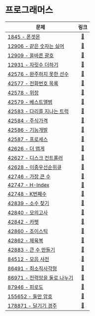 # 프로그래머스

| 문제                             |                                   링크                                   |
|--------------------------------|:----------------------------------------------------------------------:|
| [1845 - 폰겟몬](./1845)           |  [🔗](https://school.programmers.co.kr/learn/courses/30/lessons/1845)  |
| [12906 - 같은 숫자는 싫어](./12906)   | [🔗](https://school.programmers.co.kr/learn/courses/30/lessons/12906)  |
| [12909 - 올바른 괄호](./12909)      | [🔗](https://school.programmers.co.kr/learn/courses/30/lessons/12909)  |
| [12931 - 자릿수 더하기](./12931)     | [🔗](https://school.programmers.co.kr/learn/courses/30/lessons/12931)  |
| [42576 - 완주하지 못한 선수](./42576)  | [🔗](https://school.programmers.co.kr/learn/courses/30/lessons/42576)  |
| [42577 - 전화번호 목록](./42577)     | [🔗](https://school.programmers.co.kr/learn/courses/30/lessons/42577)  |
| [42578 - 위장](./42578)          | [🔗](https://school.programmers.co.kr/learn/courses/30/lessons/42578)  |
| [42579 - 베스트앨범](./42579)       | [🔗](https://school.programmers.co.kr/learn/courses/30/lessons/42579)  |
| [42583 - 다리를 지나는 트럭](./42583)  | [🔗](https://school.programmers.co.kr/learn/courses/30/lessons/42583)  |
| [42584 - 주식가격](./42584)        | [🔗](https://school.programmers.co.kr/learn/courses/30/lessons/42584)  |
| [42586 - 기능개발](./42586)        | [🔗](https://school.programmers.co.kr/learn/courses/30/lessons/42586)  |
| [42587 - 프로세스](./42587)        | [🔗](https://school.programmers.co.kr/learn/courses/30/lessons/42587)  |
| [42626 - 더 맵게](./42626)        | [🔗](https://school.programmers.co.kr/learn/courses/30/lessons/42626)  |
| [42627 - 디스크 컨트롤러](./42627)    | [🔗](https://school.programmers.co.kr/learn/courses/30/lessons/42627)  |
| [42628 - 이중우선순위큐](./42628)     | [🔗](https://school.programmers.co.kr/learn/courses/30/lessons/42628)  |
| [42746 - 가장 큰 수](./42746)      | [🔗](https://school.programmers.co.kr/learn/courses/30/lessons/42746)  |
| [42747 - H-Index](./42747)     | [🔗](https://school.programmers.co.kr/learn/courses/30/lessons/42747)  |
| [42748 - K번째수](./42748)        | [🔗](https://school.programmers.co.kr/learn/courses/30/lessons/42748)  |
| [42839 - 소수 찾기](./42839)       | [🔗](https://school.programmers.co.kr/learn/courses/30/lessons/42839)  |
| [42840 - 모의고사](./42840)        | [🔗](https://school.programmers.co.kr/learn/courses/30/lessons/42840)  |
| [42842 - 카펫](./42842)          | [🔗](https://school.programmers.co.kr/learn/courses/30/lessons/42842)  |
| [42860 - 조이스틱](./42860)        | [🔗](https://school.programmers.co.kr/learn/courses/30/lessons/42860)  |
| [42862 - 체육복](./42862)         | [🔗](https://school.programmers.co.kr/learn/courses/30/lessons/42862)  |
| [42883 - 큰 수 만들기](./42883)     | [🔗](https://school.programmers.co.kr/learn/courses/30/lessons/42883)  |
| [84512 - 모음 사전](./84512)       | [🔗](https://school.programmers.co.kr/learn/courses/30/lessons/84512)  |
| [86491 - 최소직사각형](./86491)      | [🔗](https://school.programmers.co.kr/learn/courses/30/lessons/86491)  |
| [86971 - 전력망을 둘로 나누기](./86971) | [🔗](https://school.programmers.co.kr/learn/courses/30/lessons/86971)  |
| [87946 - 피로도](./87946)         | [🔗](https://school.programmers.co.kr/learn/courses/30/lessons/87946)  |
| [155652 - 둘만 암호](./155652)     | [🔗](https://school.programmers.co.kr/learn/courses/30/lessons/155652) |
| [178871 - 달기기 경주](./178871)    | [🔗](https://school.programmers.co.kr/learn/courses/30/lessons/178871) |

